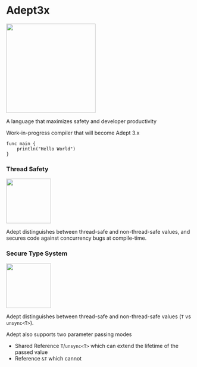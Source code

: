 # Adept3x

<img src="https://raw.github.com/IsaacShelton/Adept3x/master/.github/README_logo.png" width="240" height="240">

A language that maximizes safety and developer productivity

Work-in-progress compiler that will become Adept 3.x

```
func main {
    println("Hello World")
}
```

### Thread Safety

<img src="https://raw.github.com/IsaacShelton/Adept3x/master/.github/thread-safety-dance.png" width="120" height="120">

Adept distinguishes between thread-safe and non-thread-safe values, and secures code against concurrency bugs at compile-time.

### Secure Type System


<img src="https://raw.github.com/IsaacShelton/Adept3x/master/.github/sync-unsync-ref.png" width="120" height="120">

Adept distinguishes between thread-safe and non-thread-safe values (`T` vs `unsync<T>`).

Adept also supports two parameter passing modes

- Shared Reference `T`/`unsync<T>` which can extend the lifetime of the passed value
- Reference `&T` which cannot